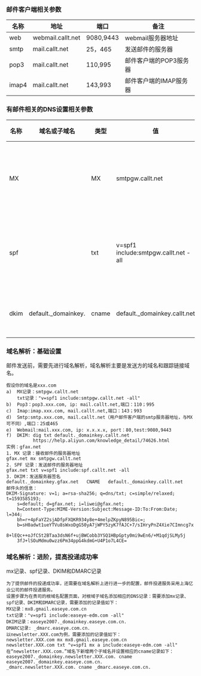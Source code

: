 ### 邮件客户端相关参数
|  名称   | 地址  | 端口 | 备注
|  ----  | ----  |----  | ----  |
| web  | webmail.callt.net |9080,9443  | webmail服务器地址 |
| smtp  | mail.callt.net |25，465| 发送邮件的服务器 |
| pop3  | mail.callt.net |110,995| 邮件客户端的POP3服务器 |
| imap4  | mail.callt.net |143,993| 邮件客户端的IMAP服务器 |
### 有邮件相关的DNS设置相关参数
|  名称   | 域名或子域名 | 类型  | 值 | 备注
|  ----  | -----|----  |----  | ----  |
| MX  |   | MX | smtpgw.callt.net | 接收邮件的服务器 |
| spf  |    | txt | v=spf1 include:smtpgw.callt.net -all| 发送邮件的服务器 |
| dkim  | default._domainkey. | cname | default._domainkey.callt.net | 服务器签名 |

### 域名解析：基础设置
邮件发送前，需要先进行域名解析，域名解析主要是发送方的域名和跟踪链接域名。
```
假设你的域名是xxx.com
a)  MX记录：smtpgw.callt.net
    txt记录："v=spf1 include:smtpgw.callt.net -all"
b)	Pop3：pop3.xxx.com, ip: mail.callt.net,端口：110；995
c)	Imap:imap.xxx.com, mail.callt.net,端口：143；993
d)	Smtp:smtp.xxx.com, mail.callt.net（用户邮件客户端的smtp服务器地址，与MX可不同）,端口：25或465
e)	Webmail:mail.xxx.com, ip: x.x.x.x, port：80,test:9080,9443
f)  DKIM: dig txt default._domainkey.callt.net
          https://help.aliyun.com/knowledge_detail/74626.html
实例：gfax.net
1. MX 记录：接收邮件的服务器地址
gfax.net mx smtpgw.callt.net
2. SPF 记录：发送邮件的服务器地址
gfax.net txt v=spf1 include:spf.callt.net -all
3. DKIM：发送服务器签名
default._domainkey.gfax.net   CNAME   default._domainkey.callt.net
邮件头的信息：
DKIM-Signature: v=1; a=rsa-sha256; q=dns/txt; c=simple/relaxed; t=1593585193;
	s=default; d=gfax.net; i=liwei@gfax.net;
	h=Content-Type:MIME-Version:Subject:Message-ID:To:From:Date; l=344;
	bh=r+4pFaYZ2sjADfpFXQKR934y8e+4melpZKpyN895Bic=;
	b=sH0adwt1ueYTVu8sWxoDgG50yA7jWPY5zyK7fAJC+7/sIHryPnZ4Xie7CImncg7x
	8+lEQc++oJfCSt2BTaa3dsN6f+ujBWCobb3YSQ1HBpGpty0mi9wEn6/+M1qdjSLMy5j
	3fJ+lSOuMdmu0wzz6Pm34ppG4kdmG+U4P1o7L4CE=
```
###  域名解析：进阶，提高投递成功率
mx记录、spf记录、DKIM和DMARC记录
```
为了提供邮件的投递成功率，还需要在域名解析上进行进一步的配置，邮件投递服务采用上海亿业公司的邮件投递服务。
设置步骤为在贵司的根域名配置页面，对根域子域名添加相应的DNS记录：需要添加mx记录、spf记录、DKIM和DMARC记录，需要添加的记录值如下：
MX记录：mx8.gmail.easeye.com.cn
txt记录："v=spf1 include:easeye-edm.com -all"
DKIM记录：easeye2007._domainkey.easeye.com.cn.
DMARC记录: _dmarc.easeye.com.cn.
以newsletter.XXX.com为例，需要添加的记录值如下：
newsletter.XXX.com mx mx8.gmail.easeye.com.cn
newsletter.XXX.com txt "v=spf1 mx a include:easeye-edm.com -all"
在“newsletter.XXX.com.”域名下新增两个子域名并设置相应的cname记录如下：
easeye2007._domainkey.newsletter.XXX.com. cname easeye2007._domainkey.easeye.com.cn.
_dmarc.newsletter.XXX.com. cname _dmarc.easeye.com.cn.
```
